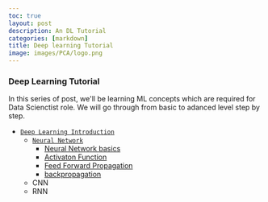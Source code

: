 ```yaml
---
toc: true
layout: post
description: An DL Tutorial
categories: [markdown]
title: Deep learning Tutorial
image: images/PCA/logo.png
---
```


### Deep Learning Tutorial

In this series of post, we'll be learning ML concepts which are required for Data Scienctist role.
We will go through from basic to adanced level step by step. 

- [`Deep Learning Introduction`](https://github.com/fastai/fastpages)
	- [`Neural Network`]()
		- [Neural Network basics](https://github.com/smsrikanthreddy/deep_learning/blob/main/Understanding_Artificial_Neural_Networks(ANN).ipynb)
		- [Activaton Function](https://github.com/smsrikanthreddy/deep_learning/blob/main/Activation_Functions.ipynb)
		- [Feed Forward Propagation](https://github.com/smsrikanthreddy/deep_learning/blob/main/NN_Feedforward.ipynb)
		- [backpropagation](https://github.com/smsrikanthreddy/deep_learning/blob/main/NN_backpropagation.ipynb)
	- CNN
	- RNN